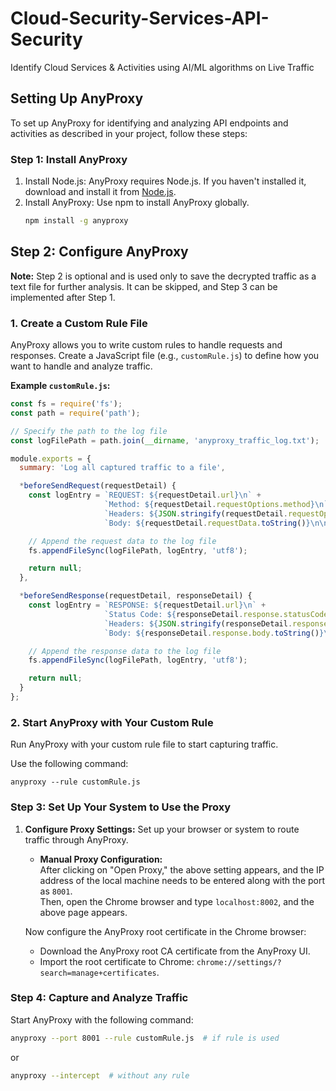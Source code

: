 # Cloud-Security-Services-API-Security
Identify Cloud Services & Activities using AI/ML algorithms on Live Traffic

## Setting Up AnyProxy

To set up AnyProxy for identifying and analyzing API endpoints and activities as described in your project, follow these steps:

### Step 1: Install AnyProxy
1. Install Node.js: AnyProxy requires Node.js. If you haven't installed it, download and install it from [Node.js](https://nodejs.org/).
2. Install AnyProxy: Use npm to install AnyProxy globally.
   ```bash
   npm install -g anyproxy
## Step 2: Configure AnyProxy  

**Note:** Step 2 is optional and is used only to save the decrypted traffic as a text file for further analysis. It can be skipped, and Step 3 can be implemented after Step 1.  

### 1. Create a Custom Rule File  

AnyProxy allows you to write custom rules to handle requests and responses. Create a JavaScript file (e.g., `customRule.js`) to define how you want to handle and analyze traffic.  

**Example `customRule.js`:**  

```javascript  
const fs = require('fs');  
const path = require('path');  

// Specify the path to the log file  
const logFilePath = path.join(__dirname, 'anyproxy_traffic_log.txt');  

module.exports = {  
  summary: 'Log all captured traffic to a file',  

  *beforeSendRequest(requestDetail) {  
    const logEntry = `REQUEST: ${requestDetail.url}\n` +  
                     `Method: ${requestDetail.requestOptions.method}\n` +  
                     `Headers: ${JSON.stringify(requestDetail.requestOptions.headers, null, 2)}\n` +  
                     `Body: ${requestDetail.requestData.toString()}\n\n`;  

    // Append the request data to the log file  
    fs.appendFileSync(logFilePath, logEntry, 'utf8');  

    return null;  
  },  

  *beforeSendResponse(requestDetail, responseDetail) {  
    const logEntry = `RESPONSE: ${requestDetail.url}\n` +  
                     `Status Code: ${responseDetail.response.statusCode}\n` +  
                     `Headers: ${JSON.stringify(responseDetail.response.header, null, 2)}\n` +  
                     `Body: ${responseDetail.response.body.toString()}\n\n`;  

    // Append the response data to the log file  
    fs.appendFileSync(logFilePath, logEntry, 'utf8');  

    return null;  
  }  
};  
```  

### 2. Start AnyProxy with Your Custom Rule  

Run AnyProxy with your custom rule file to start capturing traffic.  

Use the following command:  

`anyproxy --rule customRule.js`


### Step 3: Set Up Your System to Use the Proxy  

1. **Configure Proxy Settings:** Set up your browser or system to route traffic through AnyProxy.  
   - **Manual Proxy Configuration:**  
     After clicking on "Open Proxy," the above setting appears, and the IP address of the local machine needs to be entered along with the port as `8001`.  
     Then, open the Chrome browser and type `localhost:8002`, and the above page appears.  

   Now configure the AnyProxy root certificate in the Chrome browser:  
   - Download the AnyProxy root CA certificate from the AnyProxy UI.  
   - Import the root certificate to Chrome: `chrome://settings/?search=manage+certificates`.  

### Step 4: Capture and Analyze Traffic  

Start AnyProxy with the following command:  

```bash  
anyproxy --port 8001 --rule customRule.js  # if rule is used  
```  

or  

```bash  
anyproxy --intercept  # without any rule  
```




